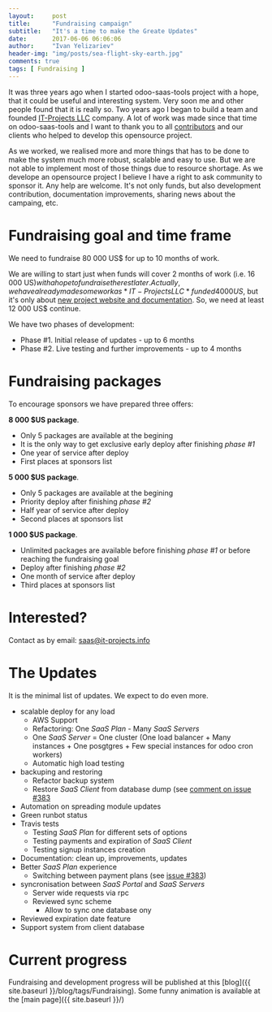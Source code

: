 ```yaml
---
layout:     post
title:      "Fundraising campaign"
subtitle:   "It's a time to make the Greate Updates"
date:       2017-06-06 06:06:06
author:     "Ivan Yelizariev"
header-img: "img/posts/sea-flight-sky-earth.jpg"
comments: true
tags: [ Fundraising ]
---
```


It was three years ago when I started odoo-saas-tools project with a hope, that it could be useful and interesting system. Very soon me and other people found that it is really so. Two years ago I began to build a team and founded [IT-Projects LLC](https://www.it-projects.info/) company. A lot of work was made since that time on odoo-saas-tools and I want to thank you to all [contributors](https://github.com/it-projects-llc/odoo-saas-tools/graphs/contributors) and our clients who helped to develop this opensource project.

As we worked, we realised more and more things that has to be done to make the system much more robust, scalable and easy to use. But we are not able to implement most of those things due to resource shortage. As we develope an opensource project I believe I have a right to ask community to sponsor it. Any help are welcome. It's not only funds, but also development contribution, documentation improvements, sharing news about the campaing, etc.

Fundraising goal and time frame
======================================

We need to fundraise 80 000 US$ for up to 10 months of work.

We are willing to start just when funds will cover 2 months of work (i.e. 16 000 US$) with a hope to fundraise the rest later. Actually, we have already made some work as *IT-Projects LLC* funded 4 000 US$, but it's only about <a href="{{ site.baseurl }}/blog/welcome-to-new-documentation">new project website and documentation</a>. So, we need at least 12 000 US$ continue.

We have two phases of development:

* Phase #1. Initial release of updates - up to 6 months
* Phase #2. Live testing and further improvements - up to 4 months

Fundraising packages
=========================

To encourage sponsors we have prepared three offers:

**8 000 $US package**.

* Only 5 packages are available at the begining
* It is the only way to get exclusive early deploy after finishing *phase #1*
* One year of service after deploy
* First places at sponsors list

**5 000 $US package**.

* Only 5 packages are available at the begining
* Priority deploy after finishing *phase #2*
* Half year of service after deploy
* Second places at sponsors list

**1 000 $US package**.

* Unlimited packages are available before finishing *phase #1* or before reaching the fundraising goal
* Deploy after finishing *phase #2*
* One month of service after deploy
* Third places at sponsors list

Interested?
=============

Contact as by email: <a href="mailto:saas@it-projects.info">saas@it-projects.info</a>

The Updates
==============

It is the minimal list of updates. We expect to do even more.

* scalable deploy for any load
  * AWS Support
  * Refactoring: One *SaaS Plan* - Many *SaaS Servers*
  * One *SaaS Server* = One cluster (One load balancer + Many instances + One posgtgres + Few special instances for odoo cron workers)
  * Automatic high load testing
* backuping and restoring
  * Refactor backup system
  * Restore *SaaS Client* from database dump (see [comment on issue #383](https://github.com/it-projects-llc/odoo-saas-tools/issues/383#issuecomment-261453697)
* Automation on spreading module updates
* Green runbot status
* Travis tests
  * Testing *SaaS Plan* for different sets of options
  * Testing payments and expiration of *SaaS Client*
  * Testing signup instances creation
* Documentation: clean up, improvements, updates
* Better *SaaS Plan* experience
  * Switching between payment plans (see [issue #383](https://github.com/it-projects-llc/odoo-saas-tools/issues/383))
* syncronisation between *SaaS Portal* and *SaaS Servers*
  * Server wide requests via rpc
  * Reviewed sync scheme
    * Allow to sync one database ony
* Reviewed expiration date feature
* Support system from client database

Current progress
====================

Fundraising and development progress will be published at this [blog]({{ site.baseurl }}/blog/tags/Fundraising). Some funny animation is available at the [main page]({{ site.baseurl }}/)
